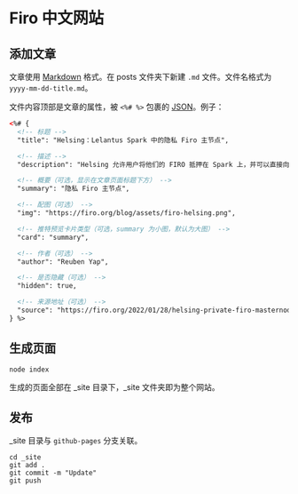 # Firo 中文网站

## 添加文章

文章使用 [Markdown](https://docs.github.com/github/writing-on-github/getting-started-with-writing-and-formatting-on-github/basic-writing-and-formatting-syntax) 格式。在 posts 文件夹下新建 `.md` 文件。文件名格式为 `yyyy-mm-dd-title.md`。

文件内容顶部是文章的属性，被 `<%# %>` 包裹的 [JSON](https://zh.wikipedia.org/wiki/JSON)。例子：

```html
<%# {
  <!-- 标题 -->
  "title": "Helsing：Lelantus Spark 中的隐私 Firo 主节点",

  <!-- 描述 -->
  "description": "Helsing 允许用户将他们的 FIRO 抵押在 Spark 上，并可以直接向 Spark 地址支付收益直接将其匿名化。这改善了 Firo 主节点运营者的隐私，增加了匿名集，也减少了对透明地址的需求。",

  <!-- 概要（可选，显示在文章页面标题下方） -->
  "summary": "隐私 Firo 主节点",

  <!-- 配图（可选） -->
  "img": "https://firo.org/blog/assets/firo-helsing.png",

  <!-- 推特预览卡片类型（可选，summary 为小图，默认为大图） -->
  "card": "summary",

  <!-- 作者（可选） -->
  "author": "Reuben Yap",

  <!-- 是否隐藏（可选） -->
  "hidden": true,

  <!-- 来源地址（可选） -->
  "source": "https://firo.org/2022/01/28/helsing-private-firo-masternode.html"
} %>
```

## 生成页面

```
node index
```

生成的页面全部在 _site 目录下，_site 文件夹即为整个网站。

## 发布

_site 目录与 `github-pages` 分支关联。

```
cd _site
git add .
git commit -m "Update"
git push
```
